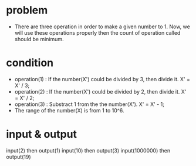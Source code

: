 # problem
- There are three operation in order to make a given number to 1. Now, we will use these operations properly then the count of operation called should be minimum.

# condition
- operation(1) : If the number(X') could be divided by 3, then divide it.
  X' = X' / 3;
- operation(2) : If the number(X') could be divided by 2, then divide it.
  X' = X' / 2;
- operation(3) : Substract 1 from the the number(X').
  X' = X' - 1;
- The range of the number(X) is from 1 to 10^6.

# input & output
input(2) then output(1)
input(10) then output(3)
input(1000000) then output(19)
